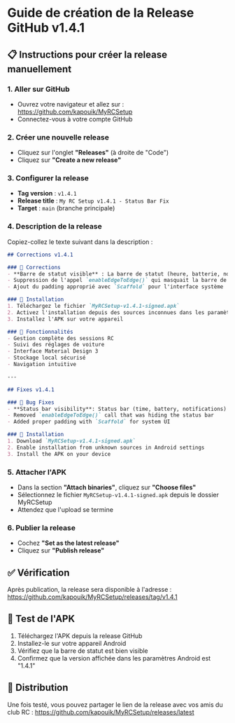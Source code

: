 # Guide de création de la Release GitHub v1.4.1

## 📋 Instructions pour créer la release manuellement

### 1. Aller sur GitHub
- Ouvrez votre navigateur et allez sur : https://github.com/kapouik/MyRCSetup
- Connectez-vous à votre compte GitHub

### 2. Créer une nouvelle release
- Cliquez sur l'onglet **"Releases"** (à droite de "Code")
- Cliquez sur **"Create a new release"**

### 3. Configurer la release
- **Tag version** : `v1.4.1`
- **Release title** : `My RC Setup v1.4.1 - Status Bar Fix`
- **Target** : `main` (branche principale)

### 4. Description de la release
Copiez-collez le texte suivant dans la description :

```markdown
## Corrections v1.4.1

### 🔧 Corrections
- **Barre de statut visible** : La barre de statut (heure, batterie, notifications) est maintenant correctement affichée
- Suppression de l'appel `enableEdgeToEdge()` qui masquait la barre de statut
- Ajout du padding approprié avec `Scaffold` pour l'interface système

### 📱 Installation
1. Téléchargez le fichier `MyRCSetup-v1.4.1-signed.apk`
2. Activez l'installation depuis des sources inconnues dans les paramètres Android
3. Installez l'APK sur votre appareil

### 🏁 Fonctionnalités
- Gestion complète des sessions RC
- Suivi des réglages de voiture
- Interface Material Design 3
- Stockage local sécurisé
- Navigation intuitive

---

## Fixes v1.4.1

### 🔧 Bug Fixes
- **Status bar visibility**: Status bar (time, battery, notifications) is now properly displayed
- Removed `enableEdgeToEdge()` call that was hiding the status bar
- Added proper padding with `Scaffold` for system UI

### 📱 Installation
1. Download `MyRCSetup-v1.4.1-signed.apk`
2. Enable installation from unknown sources in Android settings
3. Install the APK on your device
```

### 5. Attacher l'APK
- Dans la section **"Attach binaries"**, cliquez sur **"Choose files"**
- Sélectionnez le fichier `MyRCSetup-v1.4.1-signed.apk` depuis le dossier MyRCSetup
- Attendez que l'upload se termine

### 6. Publier la release
- Cochez **"Set as the latest release"**
- Cliquez sur **"Publish release"**

## ✅ Vérification
Après publication, la release sera disponible à l'adresse :
https://github.com/kapouik/MyRCSetup/releases/tag/v1.4.1

## 📱 Test de l'APK
1. Téléchargez l'APK depuis la release GitHub
2. Installez-le sur votre appareil Android
3. Vérifiez que la barre de statut est bien visible
4. Confirmez que la version affichée dans les paramètres Android est "1.4.1"

## 🎯 Distribution
Une fois testé, vous pouvez partager le lien de la release avec vos amis du club RC :
https://github.com/kapouik/MyRCSetup/releases/latest